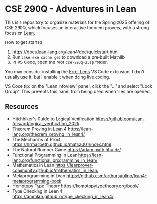# CSE 290Q - Adventures in Lean

This is a repository to organize materials for the Spring 2025 offering of CSE 290Q, which focuses on interactive theorem provers, with a strong focus on [Lean](https://lean-lang.org/).

How to get started:
1. https://docs.lean-lang.org/lean4/doc/quickstart.html
2. Run `lake exe cache get` to download a pre-built Mathlib
3. In VS Code, open the root `cse-290q-25sp` folder.

You may consider installing the [Error Lens](https://marketplace.visualstudio.com/items?itemName=usernamehw.errorlens) VS Code extension. I don't usually use it, but I enable it when doing live coding.

VS Code tip: on the "Lean Infoview" panel, click the "..." and select "Lock Group". This prevents this panel from being used when files are opened.

## Resources

* Hitchhiker's Guide to Logical Verification https://github.com/lean-forward/logical_verification_2025
* Theorem Proving in Lean 4 https://lean-lang.org/theorem_proving_in_lean4/
* The Mechanics of Proof https://hrmacbeth.github.io/math2001/index.html
* The Natural Number Game https://adam.math.hhu.de/
* Functional Programming in Lean https://lean-lang.org/functional_programming_in_lean/
* Mathematics in Lean https://leanprover-community.github.io/mathematics_in_lean/
* Metaprogramming in Lean https://github.com/arthurpaulino/lean4-metaprogramming-book
* Homotopy Type Theory https://homotopytypetheory.org/book/
* Type Checking in Lean 4 https://ammkrn.github.io/type_checking_in_lean4/
